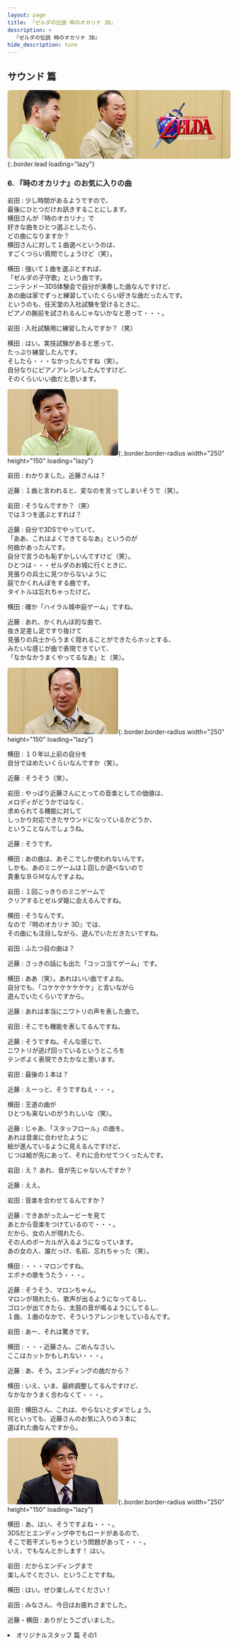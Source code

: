 ```yaml
---
layout: page
title: 『ゼルダの伝説 時のオカリナ 3D』
description: >
  『ゼルダの伝説 時のオカリナ 3D』
hide_description: ture
---
```


## サウンド 篇

![](/interviews/jp/3ds/aqej/vol1/img/mainvisual6.jpg){:.border.lead loading="lazy"}

### 6. 『時のオカリナ』のお気に入りの曲

岩田
: 少し時間があるようですので、<br>最後にひとつだけお訊きすることにします。<br>横田さんが『時のオカリナ』で<br>好きな曲をひとつ選ぶとしたら、<br>どの曲になりますか？<br>横田さんに対して１曲選べというのは、<br>すごくつらい質問でしょうけど（笑）。

横田
: 強いて１曲を選ぶとすれば、<br>「ゼルダの子守歌」という曲です。<br>ニンテンドー3DS体験会で自分が演奏した曲なんですけど、<br>あの曲は家でずっと練習していたくらい好きな曲だったんです。<br>というのも、任天堂の入社試験を受けるときに、<br>ピアノの腕前を試されるんじゃないかなと思って・・・。

岩田
: 入社試験用に練習したんですか？（笑）

横田
: はい。実技試験があると思って、<br>たっぷり練習したんです。<br>そしたら・・・なかったんですね（笑）。<br>自分なりにピアノアレンジしたんですけど、<br>そのくらいいい曲だと思います。

![](/interviews/jp/3ds/aqej/vol1/img/photo16.jpg){:.border.border-radius width="250" height="150"  loading="lazy"}

岩田
: わかりました。近藤さんは？

近藤
: １曲と言われると、変なのを言ってしまいそうで（笑）。

岩田
: そうなんですか？（笑）<br>では３つを選ぶとすれば？

近藤
: 自分で3DSでやっていて、<br>「ああ、これはよくできてるなあ」というのが<br>何曲かあったんです。<br>自分で言うのも恥ずかしいんですけど（笑）。<br>ひとつは・・・ゼルダのお城に行くときに、<br>見張りの兵士に見つからないように<br>庭でかくれんぼをする曲です。<br>タイトルは忘れちゃったけど。

横田
: 確か「ハイラル城中庭ゲーム」ですね。

近藤
: あれ、かくれんぼ的な曲で、<br>抜き足差し足ですり抜けて<br>見張りの兵士からうまく隠れることができたらホッとする、<br>みたいな感じが曲で表現できていて、<br>「なかなかうまくやってるなあ」と（笑）。

![](/interviews/jp/3ds/aqej/vol1/img/photo17.jpg){:.border.border-radius width="250" height="150"  loading="lazy"}

横田
: １０年以上前の自分を<br>自分でほめたいくらいなんですか（笑）。

近藤
: そうそう（笑）。

岩田
: やっぱり近藤さんにとっての音楽としての価値は、<br>メロディがどうかではなく、<br>求められてる機能に対して<br>しっかり対応できたサウンドになっているかどうか、<br>ということなんでしょうね。

近藤
: そうです。

横田
: あの曲は、あそこでしか使われないんです。<br>しかも、あのミニゲームは１回しか遊べないので<br>貴重なＢＧＭなんですよね。

岩田
: １回こっきりのミニゲームで<br>クリアするとゼルダ姫に会えるんですね。

横田
: そうなんです。<br>なので『時のオカリナ 3D』では、<br>その曲にも注目しながら、遊んでいただきたいですね。

岩田
: ふたつ目の曲は？

近藤
: さっきの話にも出た「コッコ当てゲーム」です。

横田
: ああ（笑）。あれはいい曲ですよね。<br>自分でも、「コケケケケケケケ」と言いながら<br>遊んでいたくらいですから。

近藤
: あれは本当にニワトリの声を表した曲で。

岩田
: そこでも機能を表してるんですね。

近藤
: そうですね。そんな感じで、<br>ニワトリが逃げ回っているというところを<br>テンポよく表現できたかなと思います。

岩田
: 最後の１本は？

近藤
: えーっと、そうですねえ・・・。

横田
: 王道の曲が<br>ひとつも来ないのがうれしいな（笑）。

近藤
: じゃあ、「スタッフロール」の曲を。<br>あれは音楽に合わせたように<br>絵が進んでいるように見えるんですけど、<br>じつは絵が先にあって、それに合わせてつくったんです。

岩田
: え？ あれ、音が先じゃないんですか？

近藤
: ええ。

岩田
: 音楽を合わせてるんですか？

近藤
: できあがったムービーを見て<br>あとから音楽をつけているので・・・。<br>だから、女の人が現れたら、<br>その人のボーカルが入るようになっています。<br>あの女の人、誰だっけ、名前、忘れちゃった（笑）。

横田
: ・・・マロンですね。<br>エポナの歌をうたう・・・。

近藤
: そうそう、マロンちゃん。<br>マロンが現れたら、歌声が出るようになってるし、<br>ゴロンが出てきたら、太鼓の音が鳴るようにしてるし、<br>１曲、１曲のなかで、そういうアレンジをしているんです。

岩田
: あー、それは驚きです。

横田
: ・・・近藤さん、ごめんなさい。<br>ここはカットかもしれない・・・。

近藤
: あ、そう。エンディングの曲だから？

横田
: いえ、いま、最終調整してるんですけど、<br>なかなかうまく合わなくて・・・。

岩田
: 横田さん、これは、やらないとダメでしょう。<br>何といっても、近藤さんのお気に入りの３本に<br>選ばれた曲なんですから。

![](/interviews/jp/3ds/aqej/vol1/img/photo18.jpg){:.border.border-radius width="250" height="150"  loading="lazy"}

横田
: あ、はい、そうですよね・・・。<br>3DSだとエンディング中でもロードがあるので、<br>そこで若干ズレちゃうという問題があって・・・。<br>いえ、でもなんとかします！ はい。

岩田
: だからエンディングまで<br>楽しんでください、ということですね。

横田
: はい。ぜひ楽しんでください！

岩田
: みなさん、今日はお疲れさまでした。

近藤・横田
: ありがとうございました。

<li class="pagination-next"><span> オリジナルスタッフ 篇 その1
